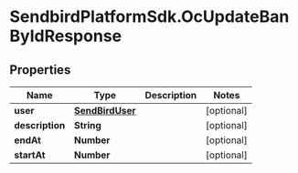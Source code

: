 # SendbirdPlatformSdk.OcUpdateBanByIdResponse

## Properties

Name | Type | Description | Notes
------------ | ------------- | ------------- | -------------
**user** | [**SendBirdUser**](SendBirdUser.md) |  | [optional] 
**description** | **String** |  | [optional] 
**endAt** | **Number** |  | [optional] 
**startAt** | **Number** |  | [optional] 



